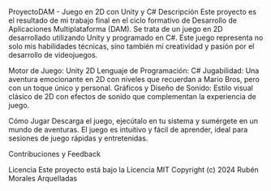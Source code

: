 ProyectoDAM - Juego en 2D con Unity y C#
Descripción
Este proyecto es el resultado de mi trabajo final en el ciclo formativo de Desarrollo de Aplicaciones Multiplataforma (DAM). Se trata de un juego en 2D desarrollado utilizando Unity y programado en C#. Este juego representa no solo mis habilidades técnicas, sino también mi creatividad y pasión por el desarrollo de videojuegos.

Motor de Juego: Unity 2D
Lenguaje de Programación: C#
Jugabilidad: Una aventura emocionante en 2D con niveles que recuerdan a Mario Bros, pero con un toque único y personal.
Gráficos y Diseño de Sonido: Estilo visual clásico de 2D con efectos de sonido que complementan la experiencia de juego.

Cómo Jugar
Descarga el juego, ejecútalo en tu sistema y sumérgete en un mundo de aventuras. El juego es intuitivo y fácil de aprender, ideal para sesiones de juego rápidas y entretenidas.

Contribuciones y Feedback


Licencia
Este proyecto está bajo la Licencia MIT
Copyright (c) 2024 Rubén Morales Arquelladas

